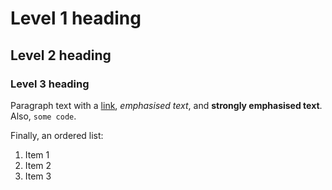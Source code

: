 # Level 1 heading

## Level 2 heading 

### Level 3 heading

Paragraph text with a [link](http://www.wedrinkwater.com/), _emphasised text_, and **strongly emphasised text**. Also, `some code`.

Finally, an ordered list:

1. Item 1
2. Item 2
3. Item 3

